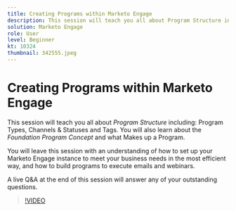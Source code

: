 ```yaml
---
title: Creating Programs within Marketo Engage
description: This session will teach you all about Program Structure including Program Types, Channels & Statuses and Tags.
solution: Marketo Engage
role: User
level: Beginner
kt: 10324
thumbnail: 342555.jpeg
---
```

# Creating Programs within Marketo Engage

This session will teach you all about *Program Structure* including: Program Types, Channels & Statuses and Tags. You will also learn about the *Foundation Program Concept* and what Makes up a Program.

You will leave this session with an understanding of how to set up your Marketo Engage instance to meet your business needs in the most efficient way, and how to build programs to execute emails and webinars.

A live Q&A at the end of this session will answer any of your outstanding questions.

>[!VIDEO](https://video.tv.adobe.com/v/342555/?quality=12&learn=on)
